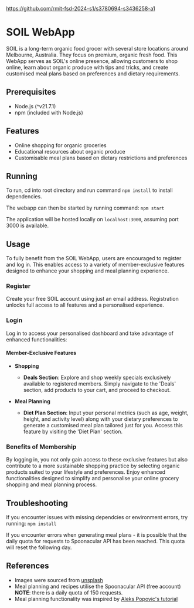 https://github.com/rmit-fsd-2024-s1/s3780694-s3436258-a1

# SOIL WebApp

SOIL is a long-term organic food grocer with several store locations around Melbourne, Australia. They focus on premium, organic fresh food. This WebApp serves as SOIL's online presence, allowing customers to shop online, learn about organic produce with tips and tricks, and create customised meal plans based on preferences and dietary requirements.

## Prerequisites

- Node.js (^v21.7.1)
- npm (included with Node.js)

## Features

- Online shopping for organic groceries
- Educational resources about organic produce
- Customisable meal plans based on dietary restrictions and preferences

## Running

To run, cd into root directory and run command `npm install` to install dependencies.

The webapp can then be started by running command: `npm start`

The application will be hosted locally on `localhost:3000`, assuming port 3000 is available.

## Usage

To fully benefit from the SOIL WebApp, users are encouraged to register and log in. This enables access to a variety of member-exclusive features designed to enhance your shopping and meal planning experience.

### Register

Create your free SOIL account using just an email address. Registration unlocks full access to all features and a personalised experience.

### Login

Log in to access your personalised dashboard and take advantage of enhanced functionalities:

#### Member-Exclusive Features

- **Shopping**

  - **Deals Section**: Explore and shop weekly specials exclusively available to registered members. Simply navigate to the 'Deals' section, add products to your cart, and proceed to checkout.

- **Meal Planning**
  - **Diet Plan Section**: Input your personal metrics (such as age, weight, height, and activity level) along with your dietary preferences to generate a customised meal plan tailored just for you. Access this feature by visiting the 'Diet Plan' section.

### Benefits of Membership

By logging in, you not only gain access to these exclusive features but also contribute to a more sustainable shopping practice by selecting organic products suited to your lifestyle and preferences. Enjoy enhanced functionalities designed to simplify and personalise your online grocery shopping and meal planning process.

## Troubleshooting

If you encounter issues with missing dependcies or environment errors, try running: `npm install`

If you encounter errors when generating meal plans - it is possible that the daily quota for requests to Spoonacular API has been reached. This quota will reset the following day.

## References

- Images were sourced from [unsplash](https://unsplash.com/)
- Meal planning and recipes utilise the Spoonacular API (free account) **NOTE**: there is a daily quota of 150 requests.
- Meal planning functionality was inspired by [Aleks Popovic's tutorial](https://www.youtube.com/watch?v=N5or5jBstg8&t=401s&ab_channel=AleksPopovic)
